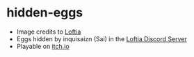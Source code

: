 # hidden-eggs
- Image credits to [Loftia](https://loftia.gg/)
- Eggs hidden by inquisaizn (Sai) in the [Loftia Discord Server](https://discord.gg/loftia)
- Playable on [itch.io](https://meeree.itch.io/hidden-eggs?secret=pgPbgcvCMz7V0uMGyIpqnTcN6A)
